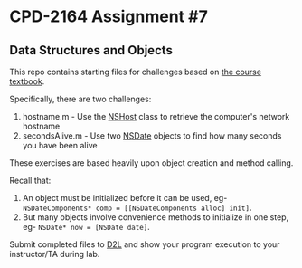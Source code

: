 # CPD-2164 Assignment #7
## Data Structures and Objects

This repo contains starting files for challenges based on [the course textbook](http://www.bignerdranch.com/we-write/objective-c-programming.html).

Specifically, there are two challenges:

1. hostname.m - Use the [NSHost](https://developer.apple.com/library/Mac/documentation/Cocoa/Reference/Foundation/Classes/NSHost_Class/) class to retrieve the computer's network hostname
2. secondsAlive.m - Use two [NSDate](https://developer.apple.com/library/mac/documentation/Cocoa/Reference/Foundation/Classes/NSDate_Class/) objects to find how many seconds you have been alive

These exercises are based heavily upon object creation and method calling.

Recall that:

1. An object must be initialized before it can be used, eg- `NSDateComponents* comp = [[NSDateComponents alloc] init]`.
2. But many objects involve convenience methods to initialize in one step, eg- `NSDate* now = [NSDate date]`.

Submit completed files to [D2L](http://d2l.lambtoncollege.ca) and show your program execution to your instructor/TA during lab.